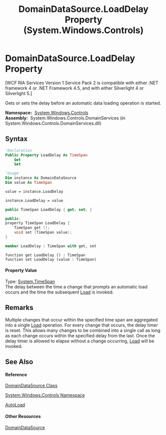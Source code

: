 ﻿---
title: DomainDataSource.LoadDelay Property  (System.Windows.Controls)
TOCTitle: LoadDelay Property
ms:assetid: P:System.Windows.Controls.DomainDataSource.LoadDelay
ms:mtpsurl: https://msdn.microsoft.com/en-us/library/system.windows.controls.domaindatasource.loaddelay(v=VS.91)
ms:contentKeyID: 27196618
ms.date: 01/27/2012
mtps_version: v=VS.91
f1_keywords:
- System.Windows.Controls.DomainDataSource.LoadDelay
- System.Windows.Controls.DomainDataSource.get_LoadDelay
- System.Windows.Controls.DomainDataSource.set_LoadDelay
dev_langs:
- CSharp
- JScript
- VB
- FSharp
- c++
api_location:
- System.Windows.Controls.DomainServices.dll
api_name:
- System.Windows.Controls.DomainDataSource.get_LoadDelay
- System.Windows.Controls.DomainDataSource.LoadDelay
- System.Windows.Controls.DomainDataSource.set_LoadDelay
api_type:
- Managed
topic_type:
- apiref
- kbSyntax
product_family_name: VS
ROBOTS: INDEX,FOLLOW
---

# DomainDataSource.LoadDelay Property

\[WCF RIA Services Version 1 Service Pack 2 is compatible with either .NET framework 4 or .NET Framework 4.5, and with either Silverlight 4 or Silverlight 5.\]

Gets or sets the delay before an automatic data loading operation is started.

**Namespace:**  [System.Windows.Controls](ms590941\(v=vs.91\).md)  
**Assembly:**  System.Windows.Controls.DomainServices (in System.Windows.Controls.DomainServices.dll)

## Syntax

``` vb
'Declaration
Public Property LoadDelay As TimeSpan
    Get
    Set
```

``` vb
'Usage
Dim instance As DomainDataSource
Dim value As TimeSpan

value = instance.LoadDelay

instance.LoadDelay = value
```

``` csharp
public TimeSpan LoadDelay { get; set; }
```

``` c++
public:
property TimeSpan LoadDelay {
    TimeSpan get ();
    void set (TimeSpan value);
}
```

``` fsharp
member LoadDelay : TimeSpan with get, set
```

``` jscript
function get LoadDelay () : TimeSpan
function set LoadDelay (value : TimeSpan)
```

#### Property Value

Type: [System.TimeSpan](https://msdn.microsoft.com/en-us/library/269ew577)  
The delay between the time a change that prompts an automatic load occurs and the time the subsequent [Load](ee707956\(v=vs.91\).md) is invoked.  

## Remarks

Multiple changes that occur within the specified time span are aggregated into a single [Load](ee707956\(v=vs.91\).md) operation. For every change that occurs, the delay timer is reset. This allows many changes to be combined into a single call as long as each change occurs within the specified delay from the last. Once the delay timer is allowed to elapse without a change occurring, [Load](ee707956\(v=vs.91\).md) will be invoked.

## See Also

#### Reference

[DomainDataSource Class](ee732901\(v=vs.91\).md)

[System.Windows.Controls Namespace](ms590941\(v=vs.91\).md)

[AutoLoad](ee707383\(v=vs.91\).md)

#### Other Resources

[DomainDataSource](ee707363\(v=vs.91\).md)

